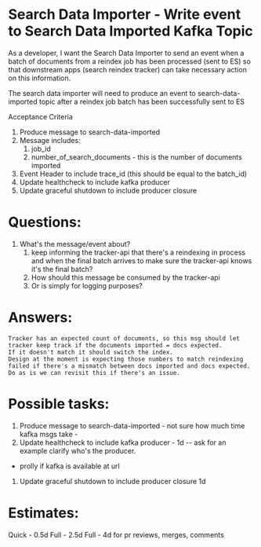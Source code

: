 # Search Data Importer - Write event to Search Data Imported Kafka Topic

As a developer, I want the Search Data Importer to send an event when a batch of
documents from a reindex job has been processed (sent to ES) so that downstream apps
(search reindex tracker) can take necessary action on this information.

The search data importer will need to produce an event to search-data-imported topic after a
reindex job batch has been successfully sent to ES

Acceptance Criteria
1. Produce message to search-data-imported
1. Message includes:
    1. job_id
    1. number_of_search_documents - this is the number of documents imported
1. Event Header to include trace_id (this should be equal to the batch_id)
1. Update healthcheck to include kafka producer
1. Update graceful shutdown to include producer closure


# Questions:

1. What's the message/event about?
    1. keep informing the tracker-api that there's a reindexing in process and when the final batch arrives to make sure the tracker-api knows it's the final batch?
    1. How should this message be consumed by the tracker-api
    1. Or is simply for logging purposes?

# Answers:
    Tracker has an expected count of documents, so this msg should let tracker keep track if the documents imported = docs expected. 
    If it doesn't match it should switch the index.
    Design at the moment is expecting those numbers to match reindexing failed if there's a mismatch between docs imported and docs expected.
    Do as is we can revisit this if there's an issue.

# Possible tasks:

1. Produce message to search-data-imported - not sure how much time kafka msgs take -
1. Update healthcheck to include kafka producer - 1d  -- ask for an example clarify who's the producer.
- prolly if kafka is available at url
1. Update graceful shutdown to include producer closure 1d

# Estimates:

Quick - 0.5d
Full - 2.5d
Full - 4d for pr reviews, merges, comments